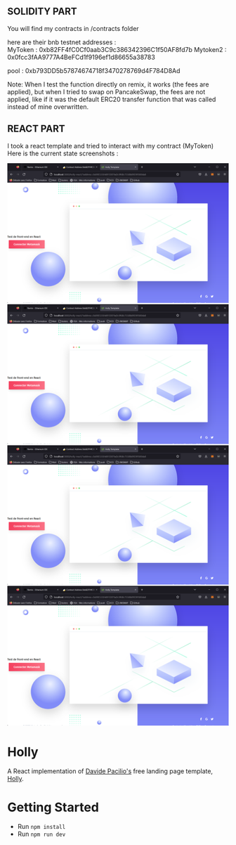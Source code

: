 ## SOLIDITY PART

You will find my contracts in /contracts folder  

here are their bnb testnet addresses :  
MyToken :  0xb82FF4fC0Cf0aab3C9c386342396C1f50AF8fd7b
Mytoken2 :  0x0fcc3fAA9777A4BeFCd1f9196ef1d86655a38783

pool :  0xb793DD5b57874674718f3470278769d4F784D8Ad

Note: When I test the function directly on remix, it works (the fees are applied), but when I tried to swap on PancakeSwap, the fees are not applied, like if it was the default ERC20 transfer function that was called instead of mine overwritten.

## REACT PART

I took a react template and tried to interact with my contract (MyToken)  
Here is the current state screenshots :  

![front-end](src\assets\home.png "current react web front-end")  
![connected metamask](src\assets\home.png "current react web front-end: connected metamask")  
![see functions](src\assets\home.png "current react web front-end: see functions")  
![result](src\assets\home.png "current react web front-end: result")


# Holly

A React implementation of [Davide Pacilio's](https://cruip.com/) free landing page template, [Holly](https://lukemcdonald.github.io/holly-react/).

# Getting Started

- Run `npm install`
- Run `npm run dev`
